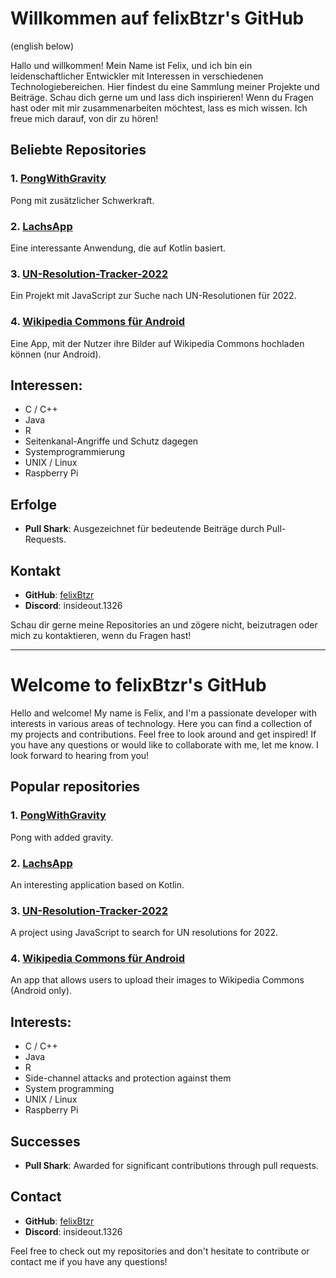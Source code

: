 # Willkommen auf felixBtzr's GitHub

(english below)

Hallo und willkommen! Mein Name ist Felix, und ich bin ein leidenschaftlicher Entwickler mit Interessen in verschiedenen Technologiebereichen. Hier findest du eine Sammlung meiner Projekte und Beiträge. Schau dich gerne um und lass dich inspirieren! Wenn du Fragen hast oder mit mir zusammenarbeiten möchtest, lass es mich wissen. Ich freue mich darauf, von dir zu hören!

## Beliebte Repositories

### 1. [PongWithGravity](https://github.com/felixBtzr/PongWithGravity)
Pong mit zusätzlicher Schwerkraft.

### 2. [LachsApp](https://github.com/felixBtzr/LachsApp)
Eine interessante Anwendung, die auf Kotlin basiert.

### 3. [UN-Resolution-Tracker-2022](https://github.com/felixBtzr/UN-Resolution-Tracker-2022)
Ein Projekt mit JavaScript zur Suche nach UN-Resolutionen für 2022.

### 4. [Wikipedia Commons für Android](https://github.com/commons-app/apps-android-commons)
Eine App, mit der Nutzer ihre Bilder auf Wikipedia Commons hochladen können (nur Android).

## Interessen:
- C / C++
- Java
- R
- Seitenkanal-Angriffe und Schutz dagegen
- Systemprogrammierung
- UNIX / Linux
- Raspberry Pi

## Erfolge

- **Pull Shark**: Ausgezeichnet für bedeutende Beiträge durch Pull-Requests.

## Kontakt

- **GitHub**: [felixBtzr](https://github.com/felixBtzr)
- **Discord**: insideout.1326

Schau dir gerne meine Repositories an und zögere nicht, beizutragen oder mich zu kontaktieren, wenn du Fragen hast!

---------------------------------------------------------------------------------------------------------------------------------------------------------------------------------------------------------------------------

# Welcome to felixBtzr's GitHub

Hello and welcome! My name is Felix, and I'm a passionate developer with interests in various areas of technology. Here you can find a collection of my projects and contributions. Feel free to look around and get inspired! If you have any questions or would like to collaborate with me, let me know. I look forward to hearing from you!

## Popular repositories

### 1. [PongWithGravity](https://github.com/felixBtzr/PongWithGravity)
Pong with added gravity.

### 2. [LachsApp](https://github.com/felixBtzr/LachsApp)
An interesting application based on Kotlin.

### 3. [UN-Resolution-Tracker-2022](https://github.com/felixBtzr/UN-Resolution-Tracker-2022)
A project using JavaScript to search for UN resolutions for 2022.

### 4. [Wikipedia Commons für Android](https://github.com/commons-app/apps-android-commons)
An app that allows users to upload their images to Wikipedia Commons (Android only).

## Interests:
- C / C++
- Java
- R
- Side-channel attacks and protection against them
- System programming
- UNIX / Linux
- Raspberry Pi

## Successes

- **Pull Shark**: Awarded for significant contributions through pull requests.

## Contact

- **GitHub**: [felixBtzr](https://github.com/felixBtzr)
- **Discord**: insideout.1326

Feel free to check out my repositories and don't hesitate to contribute or contact me if you have any questions!
